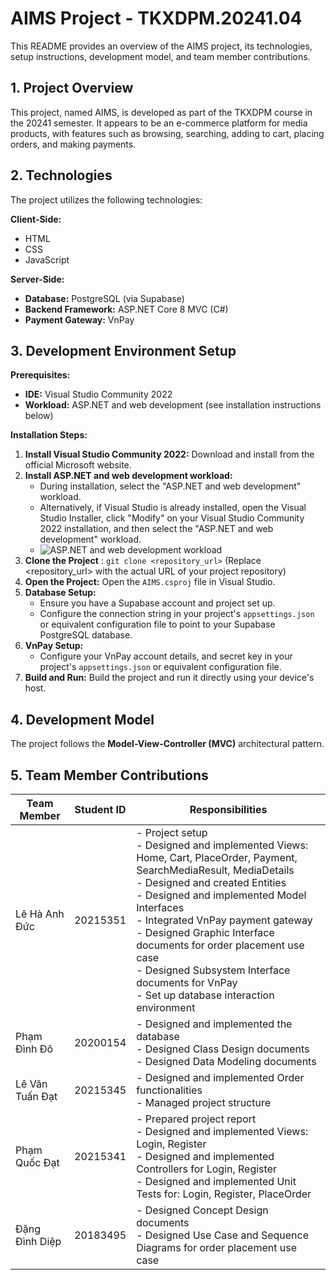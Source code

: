 # AIMS Project - TKXDPM.20241.04

This README provides an overview of the AIMS project, its technologies, setup instructions, development model, and team member contributions.

## 1. Project Overview

This project, named AIMS, is developed as part of the TKXDPM course in the 20241 semester. It appears to be an e-commerce platform for media products, with features such as browsing, searching, adding to cart, placing orders, and making payments.

## 2. Technologies

The project utilizes the following technologies:

**Client-Side:**

-   HTML
-   CSS
-   JavaScript

**Server-Side:**

-   **Database:** PostgreSQL (via Supabase)
-   **Backend Framework:** ASP.NET Core 8 MVC (C#)
-   **Payment Gateway:** VnPay

## 3. Development Environment Setup

**Prerequisites:**

-   **IDE:** Visual Studio Community 2022
-   **Workload:**  ASP.NET and web development (see installation instructions below)

**Installation Steps:**

1. **Install Visual Studio Community 2022:** Download and install from the official Microsoft website.
2. **Install ASP.NET and web development workload:**
    -   During installation, select the "ASP.NET and web development" workload.
    -   Alternatively, if Visual Studio is already installed, open the Visual Studio Installer, click "Modify" on your Visual Studio Community 2022 installation, and then select the "ASP.NET and web development" workload.
    -   ![ASP.NET and web development workload](https://github.com/user-attachments/assets/549863cb-1b2e-4fe8-8190-1c414b7c95eb)
3. **Clone the Project** : `git clone <repository_url>` (Replace <repository_url> with the actual URL of your project repository)
4. **Open the Project:** Open the `AIMS.csproj` file in Visual Studio.
5. **Database Setup:**
    -   Ensure you have a Supabase account and project set up.
    -   Configure the connection string in your project's `appsettings.json` or equivalent configuration file to point to your Supabase PostgreSQL database.
6. **VnPay Setup:**
   - Configure your VnPay account details, and secret key in your project's `appsettings.json` or equivalent configuration file.
7. **Build and Run:** Build the project and run it directly using your device's host.

## 4. Development Model

The project follows the **Model-View-Controller (MVC)** architectural pattern.

## 5. Team Member Contributions

| Team Member          | Student ID | Responsibilities                                                                                                                                                                                                                                                                         |
| --------------------- | -------- | ------------------------------------------------------------------------------------------------------------------------------------------------------------------------------------------------------------------------------------------------------------------------------------- |
| Lê Hà Anh Đức         | 20215351 | - Project setup<br>- Designed and implemented Views: Home, Cart, PlaceOrder, Payment, SearchMediaResult, MediaDetails<br>- Designed and created Entities<br>- Designed and implemented Model Interfaces<br>- Integrated VnPay payment gateway<br>- Designed Graphic Interface documents for order placement use case<br>- Designed Subsystem Interface documents for VnPay<br>- Set up database interaction environment |
| Phạm Đình Đô         | 20200154 | - Designed and implemented the database<br>- Designed Class Design documents<br>- Designed Data Modeling documents                                                                                                                                                                  |
| Lê Văn Tuấn Đạt        | 20215345 | - Designed and implemented Order functionalities<br>- Managed project structure                                                                                                                                                                                                              |
| Phạm Quốc Đạt        | 20215341 | - Prepared project report<br>- Designed and implemented Views: Login, Register<br>- Designed and implemented Controllers for Login, Register<br>- Designed and implemented Unit Tests for: Login, Register, PlaceOrder                                                                     |
| Đặng Đình Diệp        | 20183495 | - Designed Concept Design documents<br>- Designed Use Case and Sequence Diagrams for order placement use case                                                                                                                                                                          |
